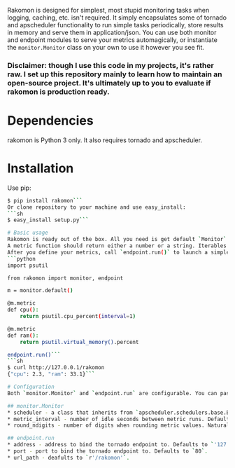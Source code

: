 Rakomon is designed for simplest, most stupid monitoring tasks when logging, caching, etc. isn't required.
It simply encapsulates some of tornado and apscheduler functionality to run simple tasks periodically, store results in memory and serve them in application/json.
You can use both monitor and endpoint modules to serve your metrics automagically, or instantiate the `monitor.Monitor` class on your own to use it however you see fit. 

### Disclaimer: though I use this code in my projects, it's rather raw. I set up this repository mainly to learn how to maintain an open-source project. It's ultimately up to you to evaluate if rakomon is production ready. 

# Dependencies
rakomon is Python 3 only. It also requires tornado and apscheduler.

# Installation
Use pip:
```sh
$ pip install rakomon```
Or clone repository to your machine and use easy_install:
```sh
$ easy_install setup.py```

# Basic usage
Rakomon is ready out of the box. All you need is get default `Monitor` instance, then define your metrics as functions and decorate them with the `Monitor.metric` decorator.
A metric function should return either a number or a string. Iterables support is planned for future. 
After you define your metrics, call `endpoint.run()` to launch a simple tornado server to serve them. It will bind to port 80 on localhost by default.
```python
import psutil

from rakomon import monitor, endpoint

m = monitor.default()

@m.metric
def cpu():
    return psutil.cpu_percent(interval=1)

@m.metric
def ram():
    return psutil.virtual_memory().percent

endpoint.run()```
```sh
$ curl http://127.0.0.1/rakomon
{"cpu": 2.3, "ram": 33.1}```

# Configuration
Both `monitor.Monitor` and `endpoint.run` are configurable. You can pass configuration as keyword arguments. If kwargs are not provided, rakomon uses default values.

## monitor.Monitor
* scheduler - a class that inherits from `apscheduler.schedulers.base.BaseScheduler`. Useful when you want to utilize Monitor on its own, without the included endpoint. See [apscheduler docs](http://apscheduler.readthedocs.io) for more info on schedulers. Defaults to `TornadoScheduler`. 
* metric_interval - number of idle seconds between metric runs. Defaults to `5`.
* round_ndigits - number of digits when rounding metric values. Naturally, applies to number values only. Defaults to `2`.

## endpoint.run
* address - address to bind the tornado endpoint to. Defaults to `'127.0.0.1'`.
* port - port to bind the tornado endpoint to. Defaults to `80`.
* url_path - deafults to `r'/rakomon'`.
